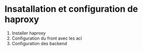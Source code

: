 # Insatallation et configuration de haproxy
1) Installer haproxy
2) Configuration du front avec les acl 
3) Configuration des backend 
